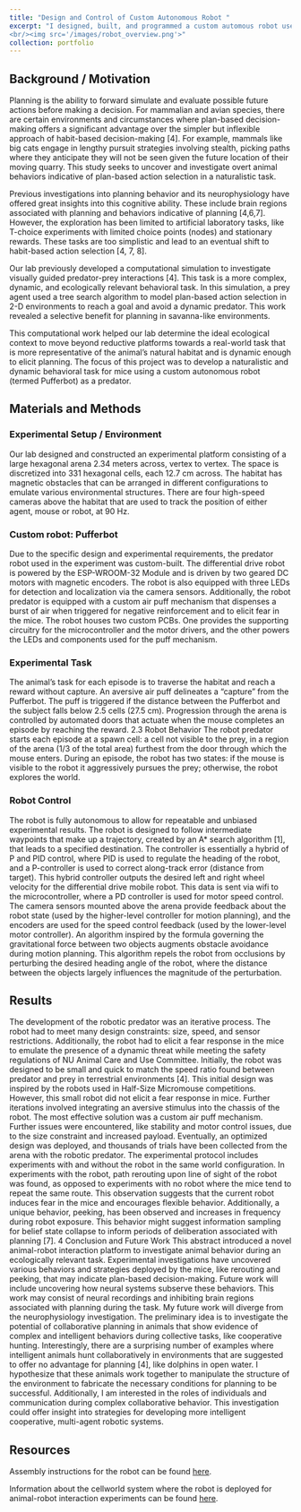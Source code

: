 ```yaml
---
title: "Design and Control of Custom Autonomous Robot "
excerpt: "I designed, built, and programmed a custom automous robot used for an animal-robot interaction task to examine spatial planning as it occurs in nature.  
<br/><img src='/images/robot_overview.png'>"
collection: portfolio
---
```



## Background / Motivation
Planning is the ability to forward simulate and evaluate possible future actions before making a decision. For mammalian and avian species, there are certain environments and circumstances where plan-based decision-making offers a significant advantage over the simpler but inflexible approach of habit-based decision-making [4]. For example, mammals like big cats engage in lengthy pursuit strategies involving stealth, picking paths where they anticipate they will not be seen given the future location of their moving quarry. This study seeks to uncover and investigate overt animal behaviors indicative of plan-based action selection in a naturalistic task. 

Previous investigations into planning behavior and its neurophysiology have offered great insights into this cognitive ability. These include brain regions associated with planning and behaviors indicative of planning [4,6,7]. However, the exploration has been limited to artificial laboratory tasks, like T-choice experiments with limited choice points (nodes) and stationary rewards. These tasks are too simplistic and lead to an eventual shift to habit-based action selection [4, 7, 8].

Our lab previously developed a computational simulation to investigate visually guided predator-prey interactions [4]. This task is a more complex, dynamic, and ecologically relevant behavioral task. In this simulation, a prey agent used a tree search algorithm to model plan-based action selection in 2-D environments to reach a goal and avoid a dynamic predator. This work revealed a selective benefit for planning in savanna-like environments.

This computational work helped our lab determine the ideal ecological context to move beyond reductive platforms towards a real-world task that is more representative of the animal’s natural habitat and is dynamic enough to elicit planning. The focus of this project was to develop a naturalistic and dynamic behavioral task for mice using a custom autonomous robot (termed Pufferbot) as a predator.

## Materials and Methods

### Experimental Setup / Environment 
Our lab designed and constructed an experimental platform consisting of a large hexagonal arena 2.34 meters across, vertex to vertex. The space is discretized into 331 hexagonal cells, each 12.7 cm across. The habitat has magnetic obstacles that can be arranged in different configurations to emulate various environmental structures. There are four high-speed cameras above the habitat that are used to track the position of either agent, mouse or robot, at 90 Hz.

### Custom robot: Pufferbot
Due to the specific design and experimental requirements, the predator robot used in the experiment was custom-built. The differential drive robot is powered by the ESP-WROOM-32 Module and is driven by two geared DC motors with magnetic encoders. The robot is also equipped with three LEDs for detection and localization via the camera sensors. Additionally, the robot predator is equipped with a custom air puff mechanism that dispenses a burst of air when triggered for negative reinforcement and to elicit fear in the mice. The robot houses two custom PCBs. One provides the supporting circuitry for the microcontroller and the motor drivers, and the other powers the LEDs and components used for the puff mechanism.

### Experimental Task
The animal’s task for each episode is to traverse the habitat and reach a reward without capture. An aversive air puff delineates a “capture” from the Pufferbot. The puff is triggered if the distance between the Pufferbot and the subject falls below 2.5 cells (27.5 cm). Progression through the arena is controlled by automated doors that actuate when the mouse completes an episode by reaching the reward.
2.3 Robot Behavior
The robot predator starts each episode at a spawn cell: a cell not visible to the prey, in a region of the arena (1/3 of the total area) furthest from the door through which the mouse enters. During an episode, the robot has two states: if the mouse is visible to the robot it aggressively pursues the prey; otherwise, the robot explores the world.

### Robot Control
The robot is fully autonomous to allow for repeatable and unbiased experimental results. The robot is designed to follow intermediate waypoints that make up a trajectory, created by an A* search algorithm [1], that leads to a specified destination.
The controller is essentially a hybrid of P and PID control, where PID is used to regulate the heading of the robot, and a P-controller is used to correct along-track error (distance from target). This hybrid controller outputs the desired left and right wheel velocity for the differential drive mobile robot. This data is sent via wifi to the microcontroller, where a PD controller is used for motor speed control. The camera sensors mounted above the arena provide feedback about the robot state (used by the higher-level controller for motion planning), and the encoders are used for the speed control feedback (used by the lower-level motor controller).
An algorithm inspired by the formula governing the gravitational force between two objects augments obstacle avoidance during motion planning. This algorithm repels the robot from occlusions by perturbing the desired heading angle of the robot, where the distance between the objects largely influences the magnitude of the perturbation.

## Results
The development of the robotic predator was an iterative process. The robot had to meet many design constraints: size, speed, and sensor restrictions. Additionally, the robot had to elicit a fear response in the mice to emulate the presence of a dynamic threat while meeting the safety regulations of NU Animal Care and Use Committee. Initially, the robot was designed to be small and quick to match the speed ratio found between predator and prey in terrestrial environments [4]. This initial design was inspired by the robots used in Half-Size Micromouse competitions. However, this small robot did not elicit a fear response in mice. Further iterations involved integrating an aversive stimulus into the chassis of the robot. The most effective solution was a custom air puff mechanism. Further issues were encountered, like stability and motor control issues, due to the size constraint and increased payload. Eventually, an optimized design was deployed, and thousands of trials have been collected from the arena with the robotic predator.
The experimental protocol includes experiments with and without the robot in the same world configuration. In experiments with the robot, path rerouting upon line of sight of the robot was found, as opposed to experiments with no robot where the mice tend to repeat the same route. This observation suggests that the current robot induces fear in the mice and encourages flexible behavior. Additionally, a unique behavior, peeking, has been observed and increases in frequency during robot exposure. This behavior might suggest information sampling for belief state collapse to inform periods of deliberation associated with planning [7].
4 Conclusion and Future Work
This abstract introduced a novel animal-robot interaction platform to investigate animal behavior during an ecologically relevant task. Experimental investigations have uncovered various behaviors and strategies deployed by the mice, like rerouting and peeking, that may indicate plan-based decision-making. Future work will include uncovering how neural systems subserve these behaviors. This work may consist of neural recordings and inhibiting brain regions associated with planning during the task.
My future work will diverge from the neurophysiology investigation. The preliminary idea is to investigate the potential of collaborative planning in animals that show evidence of complex and intelligent behaviors during collective tasks, like cooperative hunting. Interestingly, there are a surprising number of examples where intelligent animals hunt collaboratively in environments that are suggested to offer no advantage for planning [4], like dolphins in open water. I hypothesize that these animals work together to manipulate the structure of the environment to fabricate the necessary conditions for planning to be successful. Additionally, I am interested in the roles of individuals and communication during complex collaborative behavior. This investigation could offer insight into strategies for developing more intelligent cooperative, multi-agent robotic systems.


## Resources 
Assembly instructions for the robot can be found [here](https://github.com/cellworld/robot_assembly). 

Information about the cellworld system where the robot is deployed for animal-robot interaction experiments can be found [here](https://cellworld.github.io/).